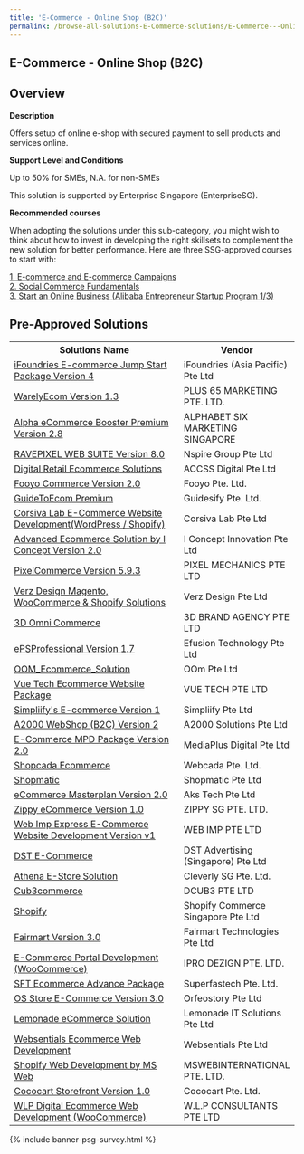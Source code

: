 ```yaml
---
title: 'E-Commerce - Online Shop (B2C)'
permalink: /browse-all-solutions-E-Commerce-solutions/E-Commerce---Online-Shop--B2C-
---
```


## E-Commerce - Online Shop (B2C)
## Overview

**Description**

Offers setup of online e-shop with secured payment to sell products and services online.

**Support Level and Conditions**

Up to 50% for SMEs, N.A. for non-SMEs

This solution is supported by Enterprise Singapore (EnterpriseSG).

**Recommended courses**

When adopting the solutions under this sub-category, you might wish to think about how to invest in developing the right skillsets to complement the new solution for better performance. Here are three SSG-approved courses to start with:

<a href='https://sfec.enterprisejobskills.gov.sg/Course_Internet/CourseDetail.aspx?CoursesReferenceNumber=TGS-2021003549'  target='_blank' rel='noopener'>1. E-commerce and E-commerce Campaigns </a><br>
<a href='https://sfec.enterprisejobskills.gov.sg/Course_Internet/CourseDetail.aspx?CoursesReferenceNumber=TGS-2021009012'  target='_blank' rel='noopener'>2. Social Commerce Fundamentals</a><br>
<a href='https://sfec.enterprisejobskills.gov.sg/Course_Internet/CourseDetail.aspx?CoursesReferenceNumber=TGS-2017500393'  target='_blank' rel='noopener'>3. Start an Online Business (Alibaba Entrepreneur Startup Program 1/3)</a><br>

## Pre-Approved Solutions

<table>
<tr>
<th style='width: auto;'><b>Solutions Name</b></th>
<th style='width: 30%;'><b>Vendor</b></th>
</tr>
<tr>
<td><a href='/productivity-solutions-grant/solutionrepo/solution1025' target='_blank'>iFoundries E-commerce Jump Start Package Version 4</a><br></td>
<td>iFoundries (Asia Pacific) Pte Ltd</td>
</tr>
<tr>
<td><a href='/productivity-solutions-grant/solutionrepo/solution1159' target='_blank'>WarelyEcom Version 1.3</a><br></td>
<td>PLUS 65 MARKETING PTE. LTD.</td>
</tr>
<tr>
<td><a href='/productivity-solutions-grant/solutionrepo/solution1163' target='_blank'>Alpha eCommerce Booster Premium Version 2.8</a><br></td>
<td>ALPHABET SIX MARKETING SINGAPORE</td>
</tr>
<tr>
<td><a href='/productivity-solutions-grant/solutionrepo/solution1164' target='_blank'>RAVEPIXEL WEB SUITE Version 8.0</a><br></td>
<td>Nspire Group Pte Ltd</td>
</tr>
<tr>
<td><a href='/productivity-solutions-grant/solutionrepo/solution1165' target='_blank'>Digital Retail Ecommerce Solutions</a><br></td>
<td>ACCSS Digital Pte Ltd</td>
</tr>
<tr>
<td><a href='/productivity-solutions-grant/solutionrepo/solution1167' target='_blank'>Fooyo Commerce Version 2.0</a><br></td>
<td>Fooyo Pte. Ltd.</td>
</tr>
<tr>
<td><a href='/productivity-solutions-grant/solutionrepo/solution1169' target='_blank'>GuideToEcom Premium</a><br></td>
<td>Guidesify Pte. Ltd.</td>
</tr>
<tr>
<td><a href='/productivity-solutions-grant/solutionrepo/solution1170' target='_blank'>Corsiva Lab E-Commerce Website Development(WordPress / Shopify)</a><br></td>
<td>Corsiva Lab Pte Ltd</td>
</tr>
<tr>
<td><a href='/productivity-solutions-grant/solutionrepo/solution1173' target='_blank'>Advanced Ecommerce Solution by I Concept Version 2.0</a><br></td>
<td>I Concept Innovation Pte Ltd</td>
</tr>
<tr>
<td><a href='/productivity-solutions-grant/solutionrepo/solution1174' target='_blank'>PixelCommerce Version 5.9.3</a><br></td>
<td>PIXEL MECHANICS PTE LTD</td>
</tr>
<tr>
<td><a href='/productivity-solutions-grant/solutionrepo/solution1176' target='_blank'>Verz Design Magento, WooCommerce & Shopify Solutions</a><br></td>
<td>Verz Design Pte Ltd</td>
</tr>
<tr>
<td><a href='/productivity-solutions-grant/solutionrepo/solution1181' target='_blank'>3D Omni Commerce</a><br></td>
<td>3D BRAND AGENCY PTE LTD</td>
</tr>
<tr>
<td><a href='/productivity-solutions-grant/solutionrepo/solution1183' target='_blank'>ePSProfessional Version 1.7</a><br></td>
<td>Efusion Technology Pte Ltd</td>
</tr>
<tr>
<td><a href='/productivity-solutions-grant/solutionrepo/solution1185' target='_blank'>OOM_Ecommerce_Solution</a><br></td>
<td>OOm Pte Ltd</td>
</tr>
<tr>
<td><a href='/productivity-solutions-grant/solutionrepo/solution1189' target='_blank'>Vue Tech Ecommerce Website Package</a><br></td>
<td>VUE TECH PTE LTD</td>
</tr>
<tr>
<td><a href='/productivity-solutions-grant/solutionrepo/solution1194' target='_blank'>Simpliify's E-commerce Version 1</a><br></td>
<td>Simpliify Pte Ltd</td>
</tr>
<tr>
<td><a href='/productivity-solutions-grant/solutionrepo/solution1195' target='_blank'>A2000 WebShop (B2C) Version 2</a><br></td>
<td>A2000 Solutions Pte Ltd</td>
</tr>
<tr>
<td><a href='/productivity-solutions-grant/solutionrepo/solution1196' target='_blank'>E-Commerce MPD Package Version 2.0</a><br></td>
<td>MediaPlus Digital Pte Ltd</td>
</tr>
<tr>
<td><a href='/productivity-solutions-grant/solutionrepo/solution1198' target='_blank'>Shopcada Ecommerce</a><br></td>
<td>Webcada Pte. Ltd.</td>
</tr>
<tr>
<td><a href='/productivity-solutions-grant/solutionrepo/solution1199' target='_blank'>Shopmatic</a><br></td>
<td>Shopmatic Pte Ltd</td>
</tr>
<tr>
<td><a href='/productivity-solutions-grant/solutionrepo/solution1200' target='_blank'>eCommerce Masterplan Version 2.0</a><br></td>
<td>Aks Tech Pte Ltd</td>
</tr>
<tr>
<td><a href='/productivity-solutions-grant/solutionrepo/solution1277' target='_blank'>Zippy eCommerce Version 1.0</a><br></td>
<td>ZIPPY SG PTE. LTD.</td>
</tr>
<tr>
<td><a href='/productivity-solutions-grant/solutionrepo/solution1283' target='_blank'>Web Imp Express E-Commerce Website Development Version v1</a><br></td>
<td>WEB IMP PTE LTD</td>
</tr>
<tr>
<td><a href='/productivity-solutions-grant/solutionrepo/solution1298' target='_blank'>DST E-Commerce</a><br></td>
<td>DST Advertising (Singapore) Pte Ltd</td>
</tr>
<tr>
<td><a href='/productivity-solutions-grant/solutionrepo/solution1300' target='_blank'>Athena E-Store Solution</a><br></td>
<td>Cleverly SG Pte. Ltd.</td>
</tr>
<tr>
<td><a href='/productivity-solutions-grant/solutionrepo/solution1320' target='_blank'>Cub3commerce</a><br></td>
<td>DCUB3 PTE LTD</td>
</tr>
<tr>
<td><a href='/productivity-solutions-grant/solutionrepo/solution1321' target='_blank'>Shopify</a><br></td>
<td>Shopify Commerce Singapore Pte Ltd</td>
</tr>
<tr>
<td><a href='/productivity-solutions-grant/solutionrepo/solution1372' target='_blank'>Fairmart Version 3.0</a><br></td>
<td>Fairmart Technologies Pte Ltd</td>
</tr>
<tr>
<td><a href='/productivity-solutions-grant/solutionrepo/solution1403' target='_blank'>E-Commerce Portal Development (WooCommerce)</a><br></td>
<td>IPRO DEZIGN PTE. LTD.</td>
</tr>
<tr>
<td><a href='/productivity-solutions-grant/solutionrepo/solution1453' target='_blank'>SFT Ecommerce Advance Package</a><br></td>
<td>Superfastech Pte. Ltd.</td>
</tr>
<tr>
<td><a href='/productivity-solutions-grant/solutionrepo/solution1477' target='_blank'>OS Store E-Commerce Version 3.0</a><br></td>
<td>Orfeostory Pte Ltd </td>
</tr>
<tr>
<td><a href='/productivity-solutions-grant/solutionrepo/solution1505' target='_blank'>Lemonade eCommerce Solution</a><br></td>
<td>Lemonade IT Solutions Pte Ltd</td>
</tr>
<tr>
<td><a href='/productivity-solutions-grant/solutionrepo/solution1507' target='_blank'>Websentials Ecommerce Web Development</a><br></td>
<td>Websentials Pte Ltd</td>
</tr>
<tr>
<td><a href='/productivity-solutions-grant/solutionrepo/solution1520' target='_blank'>Shopify Web Development by MS Web</a><br></td>
<td>MSWEBINTERNATIONAL PTE. LTD.</td>
</tr>
<tr>
<td><a href='/productivity-solutions-grant/solutionrepo/solution1522' target='_blank'>Cococart Storefront Version 1.0</a><br></td>
<td>Cococart Pte. Ltd.</td>
</tr>
<tr>
<td><a href='/productivity-solutions-grant/solutionrepo/solution1554' target='_blank'>WLP Digital Ecommerce Web Development (WooCommerce)</a><br></td>
<td>W.L.P CONSULTANTS PTE LTD</td>
</tr>
</table>

{% include banner-psg-survey.html %}
